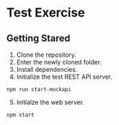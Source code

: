 # Test Exercise

## Getting Stared
1. Clone the repository.
2. Enter the newly cloned folder.
3. Install dependencies. 
4. Initialize the test REST API server.
```
npm run start-mockapi
```
5. Initialze the web server.
```
npm start
```
